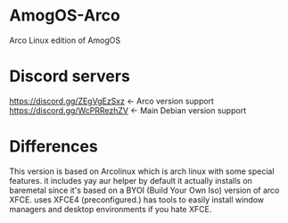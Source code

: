 # AmogOS-Arco
Arco Linux edition of AmogOS

# Discord servers
https://discord.gg/ZEgVgEzSxz <- Arco version support  
https://discord.gg/WcPRRezhZV <- Main Debian version support

# Differences
This version is based on Arcolinux which is arch linux with some special features.
it includes yay aur helper by default
it actually installs on baremetal since it's based on a BYOI (Build Your Own Iso) version of arco XFCE.
uses XFCE4 (preconfigured.)
has tools to easily install window managers and desktop environments if you hate XFCE.
